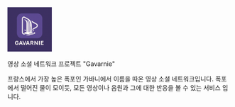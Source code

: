 <img src="./images/gavarnie.png" alt="메인 로고" width="100"/>

영상 소셜 네트워크 프로젝트 "Gavarnie"

프랑스에서 가장 높은 폭포인 가바니에서 이름을 따온 영상 소셜 네트워크입니다.
폭포에서 떨어진 물이 모이듯, 모든 영상이나 음원과 그에 대한 반응을 볼 수 있는 서비스 입니다.
